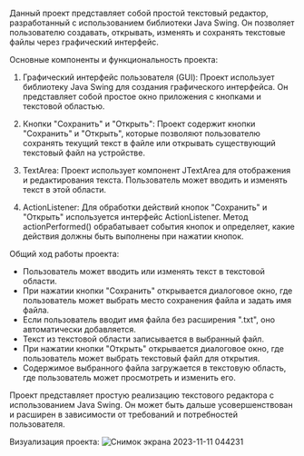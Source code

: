 Данный проект представляет собой простой текстовый редактор, разработанный с использованием библиотеки Java Swing. Он позволяет пользователю создавать, открывать, изменять и сохранять текстовые файлы через графический интерфейс.

Основные компоненты и функциональность проекта:

1. Графический интерфейс пользователя (GUI): Проект использует библиотеку Java Swing для создания графического интерфейса. Он представляет собой простое окно приложения с кнопками и текстовой областью.

2. Кнопки "Сохранить" и "Открыть": Проект содержит кнопки "Сохранить" и "Открыть", которые позволяют пользователю сохранять текущий текст в файле или открывать существующий текстовый файл на устройстве.

3. TextArea: Проект использует компонент JTextArea для отображения и редактирования текста. Пользователь может вводить и изменять текст в этой области.

4. ActionListener: Для обработки действий кнопок "Сохранить" и "Открыть" используется интерфейс ActionListener. Метод actionPerformed() обрабатывает события кнопок и определяет, какие действия должны быть выполнены при нажатии кнопок.

Общий ход работы проекта:

- Пользователь может вводить или изменять текст в текстовой области.
- При нажатии кнопки "Сохранить" открывается диалоговое окно, где пользователь может выбрать место сохранения файла и задать имя файла.
- Если пользователь вводит имя файла без расширения ".txt", оно автоматически добавляется.
- Текст из текстовой области записывается в выбранный файл.
- При нажатии кнопки "Открыть" открывается диалоговое окно, где пользователь может выбрать текстовый файл для открытия.
- Содержимое выбранного файла загружается в текстовую область, где пользователь может просмотреть и изменить его.

Проект представляет простую реализацию текстового редактора с использованием Java Swing. Он может быть дальше усовершенствован и расширен в зависимости от требований и потребностей пользователя.

Визуализация проекта:
![Снимок экрана 2023-11-11 044231](https://github.com/Vladimir-Runets/Text-Editor/assets/108408528/657f0727-7d4c-4b19-bac1-3bc430a12319)
